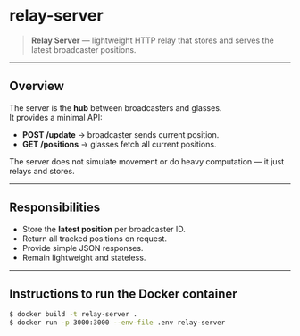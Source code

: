 # relay-server

> **Relay Server** — lightweight HTTP relay that stores and serves the latest broadcaster positions.

---

## Overview

The server is the **hub** between broadcasters and glasses.  
It provides a minimal API:

- **POST /update** → broadcaster sends current position.  
- **GET /positions** → glasses fetch all current positions.  

The server does not simulate movement or do heavy computation — it just relays and stores.

---

## Responsibilities

- Store the **latest position** per broadcaster ID.  
- Return all tracked positions on request.  
- Provide simple JSON responses.  
- Remain lightweight and stateless.

---

## Instructions to run the Docker container

```bash
$ docker build -t relay-server .
$ docker run -p 3000:3000 --env-file .env relay-server
```
